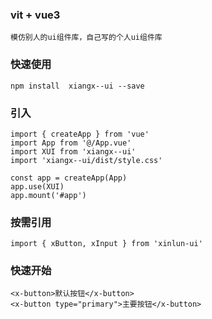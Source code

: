 ### vit + vue3
```
模仿别人的ui组件库，自己写的个人ui组件库
```

### 快速使用
```
npm install  xiangx--ui --save
```
### 引入
```
import { createApp } from 'vue'
import App from '@/App.vue'
import XUI from 'xiangx--ui'
import 'xiangx--ui/dist/style.css'

const app = createApp(App)
app.use(XUI)
app.mount('#app')
```
### 按需引用
```
import { xButton, xInput } from 'xinlun-ui'
```
### 快速开始

```
<x-button>默认按钮</x-button> 
<x-button type="primary">主要按钮</x-button>
```